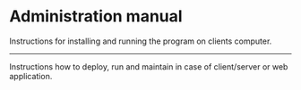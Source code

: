 # Administration manual #

Instructions for installing and running the program on clients computer. 

----------
Instructions how to deploy, run and maintain in case of client/server or web application.